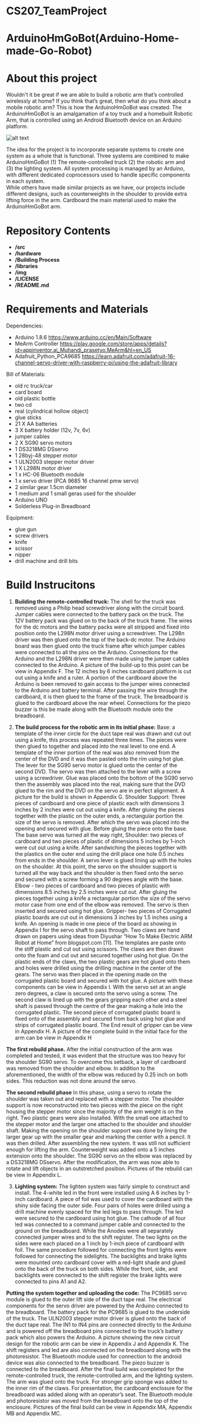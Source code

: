 # CS207_TeamProject


ArduinoHmGoBot(Arduino-Home-made-Go-Robot) 
=============

About this project
===========

Wouldn't it be great if we are able to build a robotic arm that’s controlled wirelessly at home? If you think that’s great, then what do you think about a mobile robotic arm? This is how the ArduinoHmGoBot was created. The ArduinoHmGoBot is an amalgamation of a toy truck and a homebuilt Robotic Arm, that is controlled using an Android Bluetooth device on an Arduino platform.                               

![alt text][pic1]

[pic1]: https://github.com/sf0912/CS207_TeamProject/blob/Sf0912-2/img/front.jpeg?raw=true																			
 	The idea for the project is to incorporate separate systems to create one system as a whole that is functional. Three systems are combined to make ArduinoHmGoBot (1) The remote-controlled truck (2) the robotic arm and (3) the lighting system. All system processing is managed by an Arduino, with different dedicated coprocessors used to handle specific components in each system.                        
	While others have made similar projects as we have, our projects include different designs, such as counterweights in the shoulder to provide extra lifting force in the arm. Cardboard the main material used to make the ArduinoHmGoBot arm.


Repository Contents
============
* **/src** 
* **/hardware** 
* **/Building Process**
* **/libraries** 
* **/img** 
* **/LICENSE** 
* **/README.md** 

Requirements and Materials
============

Dependencies:
* Arduino 1.8.6 https://www.arduino.cc/en/Main/Software
* MeArm Controller https://play.google.com/store/apps/details?id=appinventor.ai_Muhandi_prasetyo.MeArm&hl=en_US
* Adafruit_Python_PCA9685 https://learn.adafruit.com/adafruit-16-channel-servo-driver-with-raspberry-pi/using-the-adafruit-library

Bill of Materials:
* old rc truck/car
* card board
* old plastic bottle
* two cd
* real (cylindrical hollow object)
* glue sticks
* 21 X AA batteries 
* 3 X battery holder (12v, 7v, 6v)
* jumper cables
* 2 X SG90 servo motors
* 1 DS3218MG DSservo
* 1 28byj-48 stepper motor
* 1 ULN2003 stepper motor driver 
* 1 X L298N motor driver
* 1 x HC-06 Bluetooth module
* 1 x servo driver (PCA 9685 16 channel pmw servo)
* 2 similar gear 1.5cm diameter 
* 1 medium and 1 small geras used for the shoulder
* Arduino UNO
* Solderless Plug-in Breadboard

Equipment:
* glue gun
* screw drivers
* knife
* scissor
* nipper
* drill machine and drill bits

Build Instrucitons
==================


1) **Building the remote-controlled truck:**
 The shell for the truck was removed using a Philip head screwdriver along with the circuit board. Jumper cables were connected to the battery pack on the truck. The 12V battery pack was glued on to the back of the truck frame. The wires for the dc motors and the battery packs were all stripped and fixed into position onto the L298N motor driver using a screwdriver. The L298n driver was then glued onto the top of the back-dc motor. The Arduino board was then glued onto the truck frame after which jumper cables were connected to all the pins on the Arduino. Connections for the Arduino and the L298N driver were then made using the jumper cables connected to the Arduino. A picture of the build-up to this point can be view in   Appendix F. The 12 inches by 6 inches cardboard platform is cut out using a knife and a ruler. A portion of the cardboard above the Arduino is been removed to gain access to the jumper wires connected to the Arduino and battery terminal. After passing the wire through the cardboard, it is then glued to the frame of the truck. The breadboard is glued to the cardboard above the rear wheel. Connections for the piezo buzzer is this be made along with the Bluetooth module onto the breadboard. 

2) **The build process for the robotic arm in its initial phase:**
Base: a template of the inner circle for the duct tape real was drawn and cut out using a knife, this process was repeated three times. The pieces were then glued to together and placed into the real level to one end. A template of the inner portion of the real was also removed from the center of the DVD and it was then pasted onto the rim using hot glue. The lever for the SG90 servo motor is glued onto the center of the second DVD. The servo was then attached to the lever with a screw using a screwdriver.  Glue was placed onto the bottom of the SG90 servo then the assembly was placed into the real, making sure that the DVD glued to the rim and the DVD on the servo are in perfect alignment. A picture for the build is shown in Appendix G.
Shoulder Support: Three pieces of cardboard and one piece of plastic each with dimensions 3 inches by 2 inches were cut out using a knife. After gluing the pieces together with the plastic on the outer ends, a rectangular portion the size of the servo is removed. After which the servo was placed into the opening and secured with glue. Before gluing the piece onto the base. The base servo was turned all the way right, 
Shoulder: two pieces of cardboard and two pieces of plastic of dimensions 5 inches by 1-inch were cut out using a knife. After sandwiching the pieces together with the plastics on the outer end using the drill place one hole 0.5 inches from ends in the shoulder. A servo lever is glued lining up with the holes on the shoulder. At this point, the servo on the shoulder support is turned all the way back and the shoulder is then fixed onto the servo and secured with a screw forming a 90 degrees angle with the base.
Elbow - two pieces of cardboard and two pieces of plastic with dimensions 8.5 inches by 2.5 inches were cut out. After gluing the pieces together using a knife a rectangular portion the size of the servo motor case from one end of the elbow was removed. The servo is then inserted and secured using hot glue.
Gripper- two pieces of Corrugated plastic boards are cut out in dimensions 3 inches by 1.5 inches using a knife. An opening is made in one piece of the board as showing in Appendix I for the servo shaft to pass through. Two claws are hand drawn on papers using ideas from Diyushar “How To Make Electric ARM Robot at Home” from blogspot.com [11]. The templates are paste onto the stiff plastic and cut out using scissors. The claws are then drawn onto the foam and cut out and secured together using hot glue. On the plastic ends of the claws, the two plastic gears are hot glued onto them and holes were drilled using the drilling machine in the center of the gears. The servo was then placed in the opening made on the corrugated plastic board and secured with hot glue. A picture with these components can be view in Appendix I. With the servo set at an angle zero degrees, a claw is secured onto the servo using a screw. The second claw is lined up with the gears gripping each other and a steel shaft is passed through the centre of the gear making a hole into the corrugated plastic. The second piece of corrugated plastic board is fixed onto of the assembly and secured from back using hot glue and strips of corrugated plastic board. The End result of gripper can be view in Appendix H.
A picture of the complete build in the initial face for the arm can be view in Appendix H

**The first rebuild phase.** 
After the initial construction of the arm was completed and tested, it was evident that the structure was too heavy for the shoulder SG90 servo. To overcome this setback, a layer of cardboard was removed from the shoulder and elbow. In addition to the aforementioned, the width of the elbow was reduced by 0.25 inch on both sides. This reduction was not done around the servo.


**The second rebuild phase**
In this phase, using a servo to rotate the shoulder was taken out and replaced with a stepper motor. The shoulder support is now reconstructed into two pieces with the piece on the right housing the stepper motor since the majority of the arm weight is on the right. Two plastic gears were also installed. With the small one attached to the stepper motor and the larger one attached to the shoulder and shoulder shaft. Making the opening on the shoulder support was done by lining the larger gear up with the smaller gear and marking the center with a pencil. It was then drilled. 
After assembling the new system. It was still not sufficient enough for lifting the arm.
Counterweight was added onto a 5 inches extension onto the shoulder. The SG90 servo on the elbow was replaced by a DS3218MG DSservo. After the modification, the arm was now able to rotate and lift objects in an outstretched position. Pictures of the rebuild can be view in Appendix L.

3) **Lighting system:**
The lighten system was fairly simple to construct and install. The 4-white led in the front were installed using A 6 inches by 1-inch cardboard. A piece of foil was used to cover the cardboard with the shiny side facing the outer side. Four pairs of holes were drilled using a drill machine evenly spaced for the led legs to pass through. The led were secured to the cardboard using hot glue. The cathode of all four led was connected to a command jumper cable and connected to the ground on the breadboard. While the Anodes were all separately connected jumper wires and to the shift register. The two lights on the sides were each placed on a 1 inch by 1-inch piece of cardboard with foil. The same procedure followed for connecting the front lights were followed for connecting the sidelights. The backlights and brake lights were mounted onto cardboard cover with a red-light shade and glued onto the back of the truck on both sides. While the front, side, and backlights were connected to the shift register the brake lights were connected to pins A1 and A2.

**Putting the system together and uploading the code:**
The PC9685 servo module is glued to the outer lift side of the duct tape real. The electrical components for the servo driver are powered by the Arduino connected to the breadboard. The battery pack for the PC9685 is glued to the underside of the truck. The ULN2003 stepper motor driver is glued onto the back of the duct tape real. The IN1 to IN4 pins are connected directly to the Arduino and is powered off the breadboard pins connected to the truck’s battery pack which also powers the Arduino.  A picture showing the new circuit design for the robotic arm can be view in Appendix J and Appendix K.
The shift registers and led are also connected on the breadboard along with the photoresistor. The Bluetooth module used for connection to the android device was also connected to the breadboard. The piezo buzzer is connected to the breadboard. 
After the final build was completed for the remote-controlled truck, the remote-controlled arm, and the lighting system. The arm was glued onto the truck. For stronger grip sponge was added to the inner rim of the claws. For presentation, the cardboard enclosure for the breadboard was added along with an operator’s seat. The Bluetooth module and photoresistor was moved from the breadboard onto the top of the enclosure.  Pictures of the final build can be view in Appendix MA, Appendix MB and Appendix MC.



